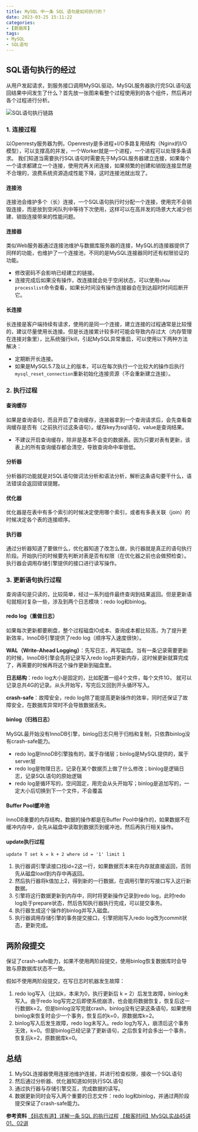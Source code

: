 ```yaml
---
title: MySQL 中一条 SQL 语句是如何执行的？
date: 2023-03-25 15:11:22
categories:
- [数据库]
tags:
- MySQL
- SQL语句
---
```

## SQL语句执行的经过
从用户发起请求，到服务接口调用MySQL驱动，MySQL服务器执行完SQL语句返回结果中间发生了什么？首先放一张图来看整个过程使用到的各个组件，然后再对各个过程进行分析。

![SQL语句执行链路](https://upload-images.jianshu.io/upload_images/14151453-bfe61aa3f5d1fcad.png?imageMogr2/auto-orient/strip%7CimageView2/2/w/1240)

### 1. 连接过程
以Openresty服务器为例，Openresty是多进程+I/O多路复用结构（Nginx的I/O模型），可以支撑高的并发，一个Worker就是一个进程，一个进程可以处理多条请求。
我们知道当需要执行SQL语句时需要先于MySQL服务器建立连接，如果每个一个请求都建立一个连接，使用完再关闭连接，如果频繁的创建和销毁连接显然是不合理的，浪费系统资源造成性能下降，这时连接池就出现了。
#### 连接池
连接池会维护多个（长）连接，一个SQL语句执行时分配一个连接，使用完不会销毁连接，而是放到空闲队列中等待下次使用，这样可以在高并发的场景大大减少创建、销毁连接带来的性能问题。

#### 连接器
类似Web服务器通过连接池维护与数据库服务器的连接，MySQL的连接器提供了同样的功能，也维护了一个连接池，不同的是MySQL连接器同时还有权限验证的功能。

- 修改密码不会影响已经建立的链接。
- 连接完成后如果没有操作，改连接就会处于空闲状态，可以使用`show processlist`命令查看，如果长时间没有操作连接器会在到达超时时间后断开它。

#### 长连接
长连接是客户端持续有请求，使用的是同一个连接，建立连接的过程通常是比较慢的，建议尽量使用长连接。但是长连接累计较多时可能会导致内存过大（内存管理在连接对象里），比系统强行kill，引起MySQL异常重启，可以使用以下两种方法解决：
- 定期断开长连接。
- 如果是MySQL5.7及以上的版本，可以在每次执行一个比较大的操作后执行`mysql_reset_connection`重新初始化连接资源（不会重新建立连接）。

### 2. 执行过程

#### 查询缓存
如果是查询语句，而且开启了查询缓存，连接器拿到一个查询请求后，会先查看查询缓存是否有（之前执行过这条语句）。缓存key为sql语句，value是查询结果。
- 不建议开启查询缓存，除非是基本不会变的数据表。因为只要对表有更新，该表上的所有查询缓存都会清空，导致查询命中率很低。

#### 分析器
分析器的功能就是对SQL语句做词法分析和语法分析，解析这条语句要干什么，语法错误会返回错误提醒。

#### 优化器
优化器是在表中有多个索引的时候决定使用哪个索引，或者有多表关联（join）的时候决定各个表的连接顺序。

#### 执行器
通过分析器知道了要做什么，优化器知道了改怎么做，执行器就是真正的语句执行阶段。开始执行的时候要先判断对表是否有权限（在优化器之前也会做预检查）。执行器会调用存储引擎提供的接口进行读写操作。

### 3. 更新语句执行过程
查询语句是只读的，比较简单，经过一系列组件最终查询到结果返回。但是更新语句就相对复杂一些，涉及到两个日志模块：redo log和binlog。

#### redo log（重做日志）
如果每次更新都要刷盘，整个过程磁盘IO成本、查询成本都比较高，为了提升更新效率，InnoDB引擎提供了redo log（顺序写入速度很快）。

**WAL（Write-Ahead Logging）**：先写日志，再写磁盘。当有一条记录需要更新的时候，InnoDB引擎会先将记录写入redo log并更新内存，这时候更新就算完成了，再需要的时候再将这个操作更新到磁盘里。

**日志结构**：redo log大小是固定的，比如配置一组4个文件，每个文件1G，
就可以记录总共4G的记录。从头开始写，写完后又回到开头循环写入。

**crash-safe**：故障安全，redo log除了能提高更新操作的效率，同时还保证了故障安全，在数据库异常时不会导致数据丢失。

#### binlog（归档日志）
MySQL最开始没有InnoDB引擎，binlog日志只用于归档和复制，只依靠binlog没有crash-safe能力。

- redo log是InnoDB引擎独有的，属于存储层；binlog是MySQL提供的，属于server层
- redo log是物理日志，记录在某个数据页上做了什么修改；binlog是逻辑日志，记录SQL语句的原始逻辑
- redo log是循环写的，空间固定，用完会从头开始写；binlog是追加写的，一定大小后切换到下一个文件，不会覆盖

#### Buffer Pool缓冲池
InnoDB重要的内存结构，数据的操作都是在Buffer Pool中操作的，如果数据不在缓冲内存中，会先从磁盘中读取到数据页到缓冲池，然后再执行相关操作。

#### update执行过程
`update T set k = k + 2 where id = '1' limit 1`
1. 执行器调引擎读接口找id=2这一行，如果数据页本来在内存就直接返回，否则先从磁盘load到内存中再返回。
2. 然后执行器将k值加上2，得到新的一行数据，在调用引擎的写接口写入这行新数据。
3. 引擎将这行数据更新到内存中，同时将更新操作记录到redo log，此时redo log处于prepare状态，然后告知执行器执行完成，可以提交事务。
4. 执行器生成这个操作的binlog并写入磁盘。
5. 执行器调用存储引擎的事务提交接口，引擎把刚写入redo log改为commit状态，更新完成。

## 两阶段提交
保证了crash-safe能力，如果不使用两阶段提交，使用binlog恢复数据库时会导致与原数据库状态不一致。

假如不使用两阶段提交，在写日志时机器发生故障：
1. redo log写入（比如k，本来为0，执行更新后
k = 2）后发生故障，binlog未写入。由于redo log写完之后即使系统崩溃，也会能将数据恢复，恢复后这一行数据k=2。但是binlog没写完就crash，binlog没有记录这条语句，如果使用binlog来恢复时会少一个事务，恢复后的k=0，原数据库k=2。
2. binlog写入后发生故障，redo log未写入。redo log为写入，崩溃后这个事务无效，k=0。但是binlog已经记录了更新语句，之后恢复时会多出一个事务，恢复后k=2，原数据库k=0。

## 总结
1. MySQL连接器使用连接池维护连接，并进行检查权限，接收一个SQL语句
2. 然后通过分析器、优化器知道如何执行SQL语句
3. 通过执行器与存储引擎交互，完成数据的读写。
4. 数据更新同时会写入两个重要的日志文件：redo log和binlog，并通过两阶段提交保证了crash-safe能力。

**参考资料**
[【码农有道】详解一条 SQL 的执行过程](https://mp.weixin.qq.com/s/J_ng048H4eHBm_4VBjFiWw)
[【极客时间】MySQL实战45讲01、02讲](https://time.geekbang.org/column/article/68319)
